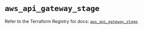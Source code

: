# `aws_api_gateway_stage`

Refer to the Terraform Registry for docs: [`aws_api_gateway_stage`](https://registry.terraform.io/providers/hashicorp/aws/4.54.0/docs/resources/api_gateway_stage).
